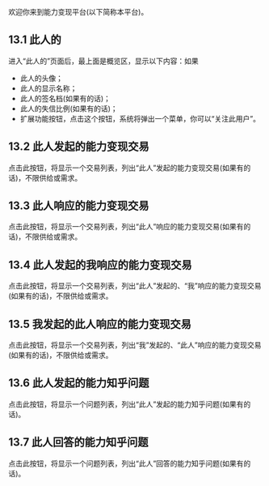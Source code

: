 欢迎你来到能力变现平台(以下简称本平台)。

## **13.1 此人的**

进入“此人的”页面后，最上面是概览区，显示以下内容：如果
* 此人的头像；
* 此人的显示名称；
* 此人的签名档(如果有的话)；
* 此人的失信比例(如果有的话)；
* 扩展功能按钮，点击这个按钮，系统将弹出一个菜单，你可以“关注此用户”。

## **13.2 此人发起的能力变现交易**

点击此按钮，将显示一个交易列表，列出“此人”发起的能力变现交易(如果有的话)，不限供给或需求。

## **13.3 此人响应的能力变现交易**

点击此按钮，将显示一个交易列表，列出“此人”响应的能力变现交易(如果有的话)，不限供给或需求。

## **13.4 此人发起的我响应的能力变现交易**

点击此按钮，将显示一个交易列表，列出“此人”发起的、“我”响应的能力变现交易(如果有的话)，不限供给或需求。

## **13.5 我发起的此人响应的能力变现交易**

点击此按钮，将显示一个交易列表，列出“我”发起的、“此人”响应的能力变现交易(如果有的话)，不限供给或需求。

## **13.6 此人发起的能力知乎问题**

点击此按钮，将显示一个问题列表，列出“此人”发起的能力知乎问题(如果有的话)。

## **13.7 此人回答的能力知乎问题**

点击此按钮，将显示一个问题列表，列出“此人”回答的能力知乎问题(如果有的话)。